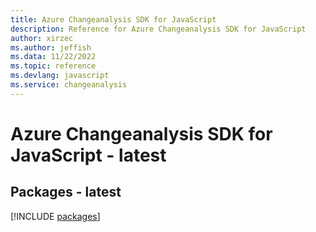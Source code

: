 ```yaml
---
title: Azure Changeanalysis SDK for JavaScript
description: Reference for Azure Changeanalysis SDK for JavaScript
author: xirzec
ms.author: jeffish
ms.data: 11/22/2022
ms.topic: reference
ms.devlang: javascript
ms.service: changeanalysis
---
```

# Azure Changeanalysis SDK for JavaScript - latest
## Packages - latest
[!INCLUDE [packages](changeanalysis-index.md)]